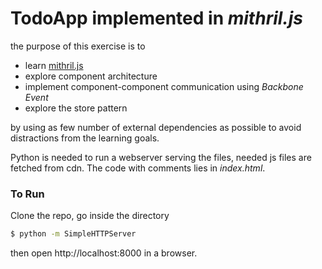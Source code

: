 # TodoApp implemented in *mithril.js*

the purpose of this exercise is to
  - learn [mithril.js](http://mithril.js.org/)
  - explore component architecture
  - implement component-component communication using *Backbone Event*
  - explore the store pattern

by using as few number of external dependencies as possible to avoid distractions from the learning goals.

Python is needed to run a webserver serving the files, needed js files are fetched from cdn. The code with comments lies in *index.html*.

### To Run
Clone the repo, go inside the directory

```sh
$ python -m SimpleHTTPServer
```

then open http://localhost:8000 in a browser.
